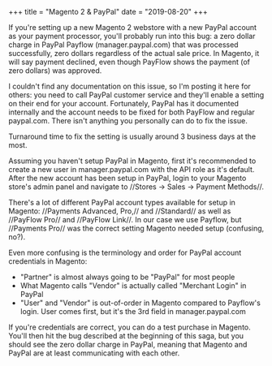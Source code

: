 +++
title = "Magento 2 & PayPal"
date = "2019-08-20"
+++

If you're setting up a new Magento 2 webstore with a new PayPal account as your payment processor, you'll probably run into this bug: a zero dollar charge in PayPal Payflow (manager.paypal.com) that was processed successfully, zero dollars regardless of the actual sale price. In Magento, it will say payment declined, even though PayFlow shows the payment (of zero dollars) was approved.
<!--more-->

I couldn't find any documentation on this issue, so I'm posting it here for others: you need to call PayPal customer service and they'll enable a setting on their end for your account. Fortunately, PayPal has it documented internally and the account needs to be fixed for both PayFlow and regular paypal.com. There isn't anything you personally can do to fix the issue.

Turnaround time to fix the setting is usually around 3 business days at the most.

Assuming you haven't setup PayPal in Magento, first it's recommended to create a new user in manager.paypal.com with the API role as it's default. After the new account has been setup in PayPal, login to your Magento store's admin panel and navigate to //Stores &rarr; Sales &rarr; Payment Methods//.

There's a lot of different PayPal account types available for setup in Magento: //Payments Advanced, Pro,// and //Standard// as well as //PayFlow Pro// and //PayFlow Link//. In our case we use Payflow, but //Payments Pro// was the correct setting Magento needed setup (confusing, no?).

Even more confusing is the terminology and order for PayPal account credentials in Magento:

  * "Partner" is almost always going to be "PayPal" for most people
  * What Magento calls "Vendor" is actually called "Merchant Login" in PayPal
  * "User" and "Vendor" is out-of-order in Magento compared to Payflow's login. User comes first, but it's the 3rd field in manager.paypal.com

If you're credentials are correct, you can do a test purchase in Magento. You'll then hit the bug described at the beginning of this saga, but you should see the zero dollar charge in PayPal, meaning that Magento and PayPal are at least communicating with each other. 
